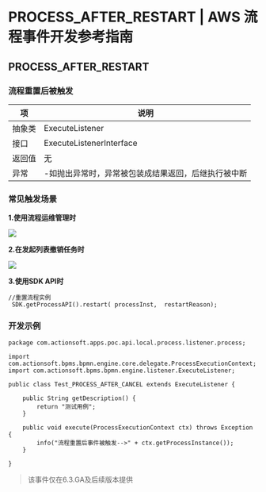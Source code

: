 # PROCESS_AFTER_RESTART | AWS 流程事件开发参考指南

## PROCESS_AFTER_RESTART

### 流程重置后被触发

项 | 说明  
---|---  
抽象类 | ExecuteListener  
接口 | ExecuteListenerInterface  
返回值 | 无  
异常 | -如抛出异常时，异常被包装成结果返回，后继执行被中断  
  
### 常见触发场景

**1.使用流程运维管理时**

![](https://docs.awspaas.com/reference-guide/aws-paas-process-listener-reference-guide-vue/process_event/restart.png)

**2.在发起列表撤销任务时**

![](https://docs.awspaas.com/reference-guide/aws-paas-process-listener-reference-guide-vue/process_event/restart1.png)

**3.使用SDK API时**
    
    
    //重置流程实例
     SDK.getProcessAPI().restart( processInst,  restartReason);
    

### 开发示例
    
    
    package com.actionsoft.apps.poc.api.local.process.listener.process;
    
    import com.actionsoft.bpms.bpmn.engine.core.delegate.ProcessExecutionContext;
    import com.actionsoft.bpms.bpmn.engine.listener.ExecuteListener;
    
    public class Test_PROCESS_AFTER_CANCEL extends ExecuteListener {
    
        public String getDescription() {
            return "测试用例";
        }
    
        public void execute(ProcessExecutionContext ctx) throws Exception {
            info("流程重置后事件被触发-->" + ctx.getProcessInstance());
        }
    
    }
    

> 该事件仅在6.3.GA及后续版本提供